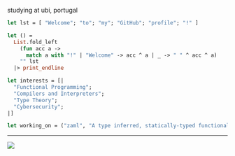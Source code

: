 
studying at ubi, portugal

```ocaml
let lst = [ "Welcome"; "to"; "my"; "GitHub"; "profile"; "!" ]

let () =
  List.fold_left
    (fun acc a ->
      match a with "!" | "Welcome" -> acc ^ a | _ -> " " ^ acc ^ a)
    "" lst
  |> print_endline

let interests = [|
  "Functional Programming";
  "Compilers and Interpreters";
  "Type Theory";
  "Cybersecurity";
|]

let working_on = ("zaml", "A type inferred, statically-typed functional programming language inspired by OCaml")
```

---
![](https://github-readme-stats-sigma-five.vercel.app/api/top-langs/?username=zazedd&theme=dark&hide_border=true&include_all_commits=true&count_private=false&layout=compact&hide=lua,css,html)
